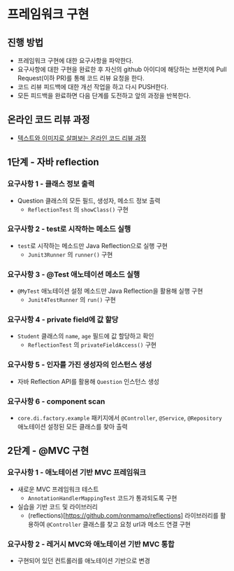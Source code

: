 # 프레임워크 구현

## 진행 방법

* 프레임워크 구현에 대한 요구사항을 파악한다.
* 요구사항에 대한 구현을 완료한 후 자신의 github 아이디에 해당하는 브랜치에 Pull Request(이하 PR)를 통해 코드 리뷰 요청을 한다.
* 코드 리뷰 피드백에 대한 개선 작업을 하고 다시 PUSH한다.
* 모든 피드백을 완료하면 다음 단계를 도전하고 앞의 과정을 반복한다.

## 온라인 코드 리뷰 과정

* [텍스트와 이미지로 살펴보는 온라인 코드 리뷰 과정](https://github.com/next-step/nextstep-docs/tree/master/codereview)

## 1단계 - 자바 reflection

### 요구사항 1 - 클래스 정보 출력

- Question 클래스의 모든 필드, 생성자, 메소드 정보 출력
    - `ReflectionTest` 의 `showClass()` 구현

### 요구사항 2 - test로 시작하는 메소드 실행

- `test`로 시작하는 메소드만 Java Reflection으로 실행 구현
    - `Junit3Runner` 의 `runner()` 구현

### 요구사항 3 - @Test 애노테이션 메소드 실행

- `@MyTest` 애노테이션 설정 메소드만 Java Reflection을 활용해 실행 구현
    - `Junit4TestRunner` 의 `run()` 구현

### 요구사항 4 - private field에 값 할당

- `Student` 클래스의 `name`, `age` 필드에 값 할당하고 확인
  - `ReflectionTest` 의 `privateFieldAccess()` 구현

### 요구사항 5 - 인자를 가진 생성자의 인스턴스 생성

- 자바 Reflection API를 활용해 `Question` 인스턴스 생성

### 요구사항 6 - component scan

- `core.di.factory.example` 패키지에서 `@Controller`, `@Service`, `@Repository` 애노테이션 설정된 모든 클래스를 찾아 출력


## 2단계 - @MVC 구현

### 요구사항 1 - 애노테이션 기반 MVC 프레임워크

- 새로운 MVC 프레임워크 테스트
  - `AnnotationHandlerMappingTest` 코드가 통과되도록 구현
- 실습을 기반 코드 및 라이브러리
  - (reflections)[https://github.com/ronmamo/reflections] 라이브러리를 활용하여 `@Controller` 클래스를 찾고 요청 url과 메소드 연결 구현 

### 요구사항 2 - 레거시 MVC와 애노테이션 기반 MVC 통합

- 구현되어 있던 컨트롤러를 애노테이션 기반으로 변경
